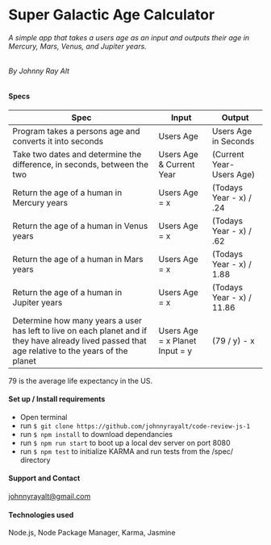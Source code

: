 # Super Galactic Age Calculator

###### A simple app that takes a users age as an input and outputs their age in Mercury, Mars, Venus, and Jupiter years.

###### By Johnny Ray Alt

#### Specs

| Spec | Input | Output |
|------|-------|--------|
|Program takes a persons age and converts it into seconds | Users Age | Users Age in Seconds|
| Take two dates and determine the difference, in seconds, between the two | Users Age & Current Year| (Current Year- Users Age) |
| Return the age of a human in Mercury years | Users Age = x | (Todays Year - x) / .24 |
| Return the age of a human in Venus years| Users Age = x | (Todays Year - x) / .62 |
| Return the age of a human in Mars years| Users Age = x | (Todays Year - x) / 1.88 |
| Return the age of a human in Jupiter years| Users Age = x | (Todays Year - x) / 11.86 |
| Determine how many years a user has left to live on each planet and if they have already lived passed that age relative to the years of the planet | Users Age = x Planet Input = y | (79 / y) - x |

79 is the average life expectancy in the US.

#### Set up / Install requirements

* Open terminal
* run `$ git clone https://github.com/johnnyrayalt/code-review-js-1`
* run `$ npm install` to download dependancies
* run `$ npm run start` to boot up a local dev server on port 8080
* run `$ npm test` to initialize KARMA and run tests from the /spec/ directory

#### Support and Contact

johnnyrayalt@gmail.com

#### Technologies used

Node.js, Node Package Manager, Karma, Jasmine
